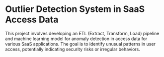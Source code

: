 # Outlier Detection System in SaaS Access Data
This project involves developing an ETL (Extract, Transform, Load) pipeline and machine learning model for anomaly detection in access data for various SaaS applications. The goal is to identify unusual patterns in user access, potentially indicating security risks or irregular behaviors.
